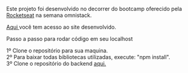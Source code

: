 Este projeto foi desenvolvido no decorrer do bootcamp oferecido pela <a href="https://rocketseat.com.br/"> Rocketseat</a> na semana omnistack.

<a href="https://frontend-omnistack5623.herokuapp.com/" target="_blank">Aqui </a> você tem acesso ao site desenvolvido.

Passo a passo para rodar código em seu localhost

1º Clone o repositório para sua maquina.
<br>
2º Para baixar todas bibliotecas utilizadas, execute: "npm install".
<br>
3º Clone o repositório do backend <a href="https://github.com/iurilimamarques/backend-rocketbox"> aqui.</a>
